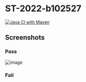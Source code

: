 # ST-2022-b102527
[![Java CI with Maven](https://github.com/wolfyeva/ST-2022-b102527/actions/workflows/maven.yml/badge.svg)](https://github.com/wolfyeva/ST-2022-b102527/actions/workflows/maven.yml)
## Screenshots
### Pass
![image](https://user-images.githubusercontent.com/81672797/158131255-e94b95ef-c881-4ceb-b1cf-b3b191c09c13.png)
### Fail
